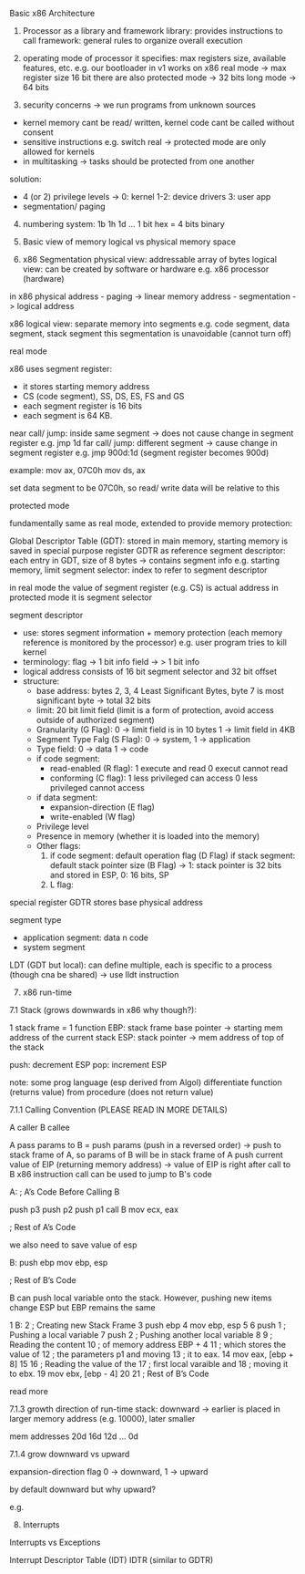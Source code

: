 Basic x86 Architecture

1. Processor as a library and framework
library: provides instructions to call
framework: general rules to organize overall execution

2. operating mode of processor
it specifies: max registers size, available features, etc.
e.g. 
our bootloader in v1 works on x86 real mode -> max register size 16 bit
there are also protected mode -> 32 bits
long mode -> 64 bits

3. security concerns -> we run programs from unknown sources
- kernel memory cant be read/ written, kernel code cant be called without consent
- sensitive instructions e.g. switch real -> protected mode are only allowed for kernels
- in multitasking -> tasks should be protected from one another

solution: 
- 4 (or 2) privilege levels -> 0: kernel 1-2: device drivers 3: user app
- segmentation/ paging

4. numbering system: 1b 1h 1d ...
1 bit hex = 4 bits binary

5. Basic view of memory
logical vs physical memory space

6. x86 Segmentation
physical view: addressable array of bytes
logical view: can be created by software or hardware e.g. x86 processor (hardware)

in x86 physical address - paging -> linear memory address - segmentation -> logical address

x86 logical view: separate memory into segments e.g. code segment, data segment, stack segment
this segmentation is unavoidable (cannot turn off)

real mode

x86 uses segment register: 
- it stores starting memory address
- CS (code segment), SS, DS, ES, FS and GS 
- each segment register is 16 bits
- each segment is 64 KB.

near call/ jump: inside same segment -> does not cause change in segment register e.g. jmp 1d
far call/ jump: different segment -> cause change in segment register e.g. jmp 900d:1d (segment register becomes 900d)

example:
mov ax, 07C0h
mov ds, ax

set data segment to be 07C0h, so read/ write data will be relative to this

protected mode

fundamentally same as real mode, extended to provide memory protection:

Global Descriptor Table (GDT): stored in main memory, starting memory is saved in special purpose register GDTR as reference
segment descriptor: each entry in GDT, size of 8 bytes -> contains segment info e.g. starting memory, limit
segment selector: index to refer to segment descriptor

in real mode the value of segment register (e.g. CS) is actual address
in protected mode it is segment selector

segment descriptor 
- use: stores segment information + memory protection (each memory reference is monitored by the processor) e.g. user program tries to kill kernel
- terminology: flag -> 1 bit info field -> > 1 bit info
- logical address consists of 16 bit segment selector and 32 bit offset
- structure:
    - base address: bytes 2, 3, 4 Least Significant Bytes, byte 7 is most significant byte -> total 32 bits 
    - limit: 20 bit limit field (limit is a form of protection, avoid access outside of authorized segment)
    - Granularity (G Flag): 0 -> limit field is in 10 bytes 1 -> limit field in 4KB
    - Segment Type Falg (S Flag): 0 -> system, 1 -> application
    - Type field: 0 -> data 1 -> code
    - if code segment:
        - read-enabled (R flag): 1 execute and read 0 execut cannot read
        - conforming (C flag): 1 less privileged can access 0 less privileged cannot access
    - if data segment:
        - expansion-direction (E flag)
        - write-enabled (W flag)
    - Privilege level
    - Presence in memory (whether it is loaded into the memory)
    - Other flags:
        1. if code segment: default operation flag (D Flag)
           if stack segment: default stack pointer size (B Flag) -> 1: stack pointer is 32 bits and stored in ESP, 0: 16 bits, SP
        2. L flag: 

special register GDTR stores base physical address 

segment type
- application segment: data n code
- system segment

LDT (GDT but local): can define multiple, each is specific to a process (though cna be shared) -> use lldt instruction

7. x86 run-time 

7.1 Stack (grows downwards in x86 why though?):

1 stack frame = 1 function
EBP: stack frame base pointer -> starting mem address of the current stack
ESP: stack pointer -> mem address of top of the stack

push: decrement ESP 
pop: increment ESP

note: some prog language (esp derived from Algol) differentiate function (returns value) from procedure (does not return value)

7.1.1 Calling Convention (PLEASE READ IN MORE DETAILS)

A caller B callee

A pass params to B = push params (push in a reversed order) -> push to stack frame of A, so params of B will be in stack frame of A
push current value of EIP (returning memory address) -> value of EIP is right after call to B
x86 instruction call can be used to jump to B's code

A:
; A’s Code Before Calling B

push p3
push p2
push p1
call B
mov ecx, eax

; Rest of A’s Code

we also need to save value of esp

B:
push ebp
mov ebp, esp

; Rest of B’s Code

B can push local variable onto the stack. However, pushing new items change ESP but EBP remains the same 

1 B:
2 ; Creating new Stack Frame
3 push ebp
4 mov ebp, esp
5
6 push 1 ; Pushing a local variable
7 push 2 ; Pushing another local variable
8
9 ; Reading the content
10 ; of memory address EBP + 4
11 ; which stores the value of
12 ; the parameters p1 and moving
13 ; it to eax.
14 mov eax, [ebp + 8]
15
16 ; Reading the value of the
17 ; first local varaible and
18 ; moving it to ebx.
19 mov ebx, [ebp - 4]
20
21 ; Rest of B’s Code

read more

7.1.3 growth direction of run-time stack: downward -> earlier is placed in larger memory address (e.g. 10000), later smaller

mem addresses
20d
16d
12d
...
0d

7.1.4 grow downward vs upward

expansion-direction flag 0 -> downward, 1 -> upward

by default downward but why upward?

e.g. 

8. Interrupts

Interrupts vs Exceptions

Interrupt Descriptor Table (IDT)
IDTR (similar to GDTR)